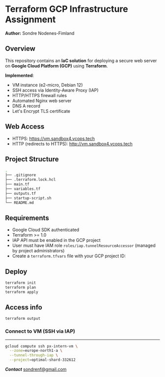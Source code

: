 # Terraform GCP Infrastructure Assignment

**Author:** Sondre Nodenes-Fimland

## Overview
This repository contains an **IaC solution** for deploying a secure web server on **Google Cloud Platform (GCP)** using **Terraform**.

**Implemented**:
- VM instance (e2-micro, Debian 12)
- SSH access via Identity-Aware Proxy (IAP)
- HTTP/HTTPS firewall rules
- Automated Nginx web server
- DNS A record
- Let's Encrypt TLS certificate


## Web Access
- HTTPS: https://vm.sandbox4.vcops.tech
- HTTP (redirects to HTTPS): http://vm.sandbox4.vcops.tech

## Project Structure
```bash
.
├── .gitignore
├── .terraform.lock.hcl
├── main.tf
├── variables.tf
├── outputs.tf
├── startup-script.sh
└── README.md
```

## Requirements
- Google Cloud SDK authenticated
- Terraform >= 1.0
- IAP API must be enabled in the GCP project
- User must have IAM role `roles/iap.tunnelResourceAccessor` (managed by project administrators)
- Create a `terraform.tfvars` file with your GCP project ID:


## Deploy
```bash 
terraform init
terraform plan
terraform apply
```

## Access info
```bash
terraform output
```

### Connect to VM (SSH via IAP)
---
```bash
gcloud compute ssh px-intern-vm \
  --zone=europe-north1-a \
  --tunnel-through-iap \
  --project=optimal-shard-332612
```


***Contact***
sondrenf@gmail.com